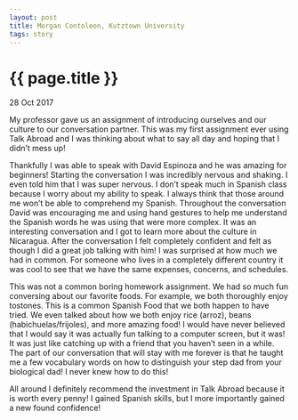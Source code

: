 ```yaml
---
layout: post
title: Morgan Contoleon, Kutztown University
tags: story
---
```


# {{ page.title }}

28 Oct 2017

My professor gave us an assignment of introducing ourselves and our culture to our conversation partner. This was my first assignment ever using Talk Abroad and I was thinking about what to say all day and hoping that I didn’t mess up!

Thankfully I was able to speak with David Espinoza  and he was amazing for beginners! Starting the conversation I was incredibly nervous and shaking. I even told him that I was super nervous. I don’t speak much in Spanish class because I worry about my ability to speak. I always think that those around me won’t be able to comprehend my Spanish. Throughout the conversation David was encouraging me and using hand gestures to help me understand the Spanish words he was using that were more complex. It was an interesting conversation and I got to learn more about the culture in Nicaragua. After the conversation I felt completely confident and felt as though I did a great job talking with him! I was surprised at how much we had in common. For someone who lives in a completely different country it was cool to see that we have the same expenses, concerns, and schedules.

This was not a common boring homework assignment. We had so much fun conversing about our favorite foods. For example, we both thoroughly enjoy tostones. This is a common Spanish Food that we both happen to have tried. We even talked about how we both enjoy rice (arroz), beans (habichuelas/frijoles), and more amazing food! I would have never believed that I would say it was actually fun talking to a computer screen, but it was! It was just like catching up with a friend that you haven’t seen in a while. The part of our conversation that will stay with me forever is that he taught me a few vocabulary words on how to distinguish your step dad from your biological dad! I never knew how to do this!

All around I definitely recommend the investment in Talk Abroad because it is worth every penny! I gained Spanish skills, but I more importantly gained a new found confidence!
